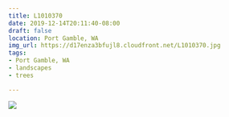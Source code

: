 ```yaml
---
title: L1010370
date: 2019-12-14T20:11:40-08:00
draft: false
location: Port Gamble, WA
img_url: https://d17enza3bfujl8.cloudfront.net/L1010370.jpg
tags:
- Port Gamble, WA
- landscapes
- trees

---
```


![](https://d17enza3bfujl8.cloudfront.net/L1010370.jpg)

